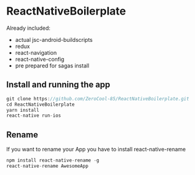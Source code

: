 # ReactNativeBoilerplate

Already included:
* actual jsc-android-buildscripts
* redux
* react-navigation
* react-native-config
* pre prepared for sagas install


## Install and running the app

```javascript
git clone https://github.com/ZeroCool-85/ReactNativeBoilerplate.git
cd ReactNativeBoilerplate
yarn install
react-native run-ios
```

## Rename

If you want to rename your App you have to install react-native-rename

```javascript
npm install react-native-rename -g
react-native-rename AwesomeApp
```
